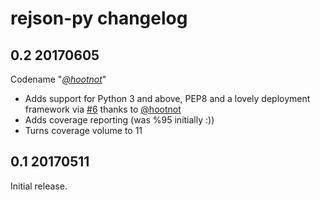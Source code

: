 # rejson-py changelog

## 0.2 20170605

Codename "_[@hootnot](https://github.com/hootnot)_"

* Adds support for Python 3 and above, PEP8 and a lovely deployment framework via [#6](https://github.com/RedisLabs/rejson-py/pull/6) thanks to [@hootnot](https://github.com/hootnot)
* Adds coverage reporting (was %95 initially :))
* Turns coverage volume to 11

## 0.1 20170511

Initial release.
